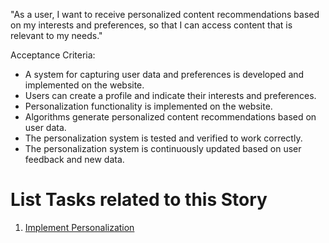"As a user, I want to receive personalized content recommendations based on my interests and preferences, so that I can access content that is relevant to my needs."

Acceptance Criteria:

* A system for capturing user data and preferences is developed and implemented on the website.
* Users can create a profile and indicate their interests and preferences.
* Personalization functionality is implemented on the website.
* Algorithms generate personalized content recommendations based on user data.
* The personalization system is tested and verified to work correctly.
* The personalization system is continuously updated based on user feedback and new data.



# List Tasks related to this Story
1. [Implement Personalization](tasks/impliment-personal.md)